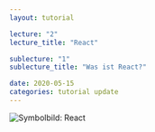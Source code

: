 ```yaml
---
layout: tutorial

lecture: "2"
lecture_title: "React"

sublecture: "1"
sublecture_title: "Was ist React?"

date: 2020-05-15
categories: tutorial update
---
```


![Symbolbild: React](/assets/reactjs.svg)
